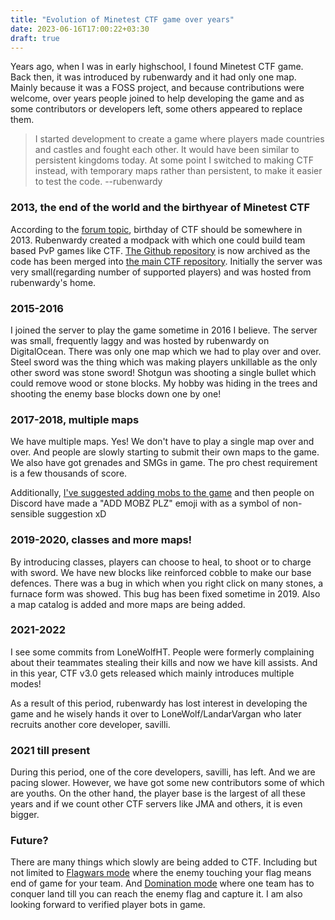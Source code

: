 ```yaml
---
title: "Evolution of Minetest CTF game over years"
date: 2023-06-16T17:00:22+03:30
draft: true
---
```


Years ago, when I was in early highschool, I found Minetest CTF game. Back then, it was introduced by rubenwardy and it had only one map. Mainly because it was a FOSS project, and because contributions were welcome, over years people joined to help developing the game and as some contributors or developers left, some others appeared to replace them.

> I started development to create a game where players made countries and castles and fought each other. It would have been similar to persistent kingdoms today. At some point I switched to making CTF instead, with temporary maps rather than persistent, to make it easier to test the code. --rubenwardy

### 2013, the end of the world and the birthyear of Minetest CTF

According to the [forum topic](https://forum.minetest.net/viewtopic.php?t=6947), birthday of CTF should be somewhere in 2013. Rubenwardy created a modpack with which one could build team based PvP games like CTF. [The Github repository](https://github.com/MT-CTF/ctf_pvp_engine) is now archived as the code has been merged into [the main CTF repository](https://github.com/MT-CTF/capturetheflag). Initially the server was very small(regarding number of supported players) and was hosted from rubenwardy's home.

### 2015-2016

I joined the server to play the game sometime in 2016 I believe. The server was small, frequently laggy and was hosted by rubenwardy on DigitalOcean. There was only one map which we had to play over and over. Steel sword was the thing which was making players unkillable as the only other sword was stone sword! Shotgun was shooting a single bullet which could remove wood or stone blocks. My hobby was hiding in the trees and shooting the enemy base blocks down one by one!


### 2017-2018, multiple maps

We have multiple maps. Yes! We don't have to play a single map over and over. And people are slowly starting to submit their own maps to the game. We also have got grenades and SMGs in game. The pro chest requirement is a few thousands of score.

Additionally, [I've suggested adding mobs to the game](https://github.com/MT-CTF/capturetheflag/issues/134) and then people on Discord have made a "ADD MOBZ PLZ" emoji with as a symbol of non-sensible suggestion xD

### 2019-2020, classes and more maps!

By introducing classes, players can choose to heal, to shoot or to charge with sword. We have new blocks like reinforced cobble to make our base defences. There was a bug in which when you right click on many stones, a furnace form was showed. This bug has been fixed sometime in 2019. Also a map catalog is added and more maps are being added.

### 2021-2022

I see some commits from LoneWolfHT. People were formerly complaining about their teammates stealing their kills and now we have kill assists. And in this year, CTF v3.0 gets released which mainly introduces multiple modes!

As a result of this period, rubenwardy has lost interest in developing the game and he wisely hands it over to LoneWolf/LandarVargan who later recruits another core developer, savilli.

### 2021 till present

During this period, one of the core developers, savilli, has left. And we are pacing slower. However, we have got some new contributors some of which are youths. On the other hand, the player base is the largest of all these years and if we count other CTF servers like JMA and others, it is even bigger.

### Future?

There are many things which slowly are being added to CTF. Including but not limited to [Flagwars mode](https://github.com/MT-CTF/capturetheflag/pull/1115) where the enemy touching your flag means end of game for your team. And [Domination mode](https://github.com/MT-CTF/capturetheflag/issues/1081) where one team has to conquer land till you can reach the enemy flag and capture it. I am also looking forward to verified player bots in game.
